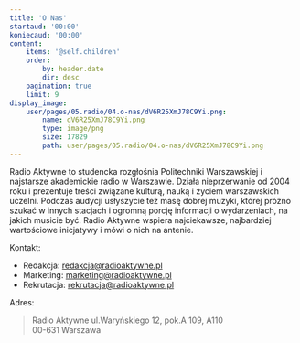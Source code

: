 ```yaml
---
title: 'O Nas'
startaud: '00:00'
koniecaud: '00:00'
content:
    items: '@self.children'
    order:
        by: header.date
        dir: desc
    pagination: true
    limit: 9
display_image:
    user/pages/05.radio/04.o-nas/dV6R25XmJ78C9Yi.png:
        name: dV6R25XmJ78C9Yi.png
        type: image/png
        size: 17829
        path: user/pages/05.radio/04.o-nas/dV6R25XmJ78C9Yi.png
---
```


Radio Aktywne to studencka rozgłośnia Politechniki Warszawskiej i najstarsze akademickie radio w Warszawie. Działa nieprzerwanie od  2004 roku i prezentuje treści związane kulturą, nauką i życiem warszawskich uczelni. Podczas audycji usłyszycie też masę dobrej muzyki, której próżno szukać w innych stacjach i ogromną porcję informacji o wydarzeniach, na jakich musicie być.
Radio Aktywne wspiera najciekawsze, najbardziej wartościowe inicjatywy i mówi o nich na antenie.

Kontakt:
- Redakcja: redakcja@radioaktywne.pl
- Marketing: marketing@radioaktywne.pl
- Rekrutacja: rekrutacja@radioaktywne.pl

Adres:
> Radio Aktywne ul.Waryńskiego 12, pok.A 109, A110  
> 00-631 Warszawa